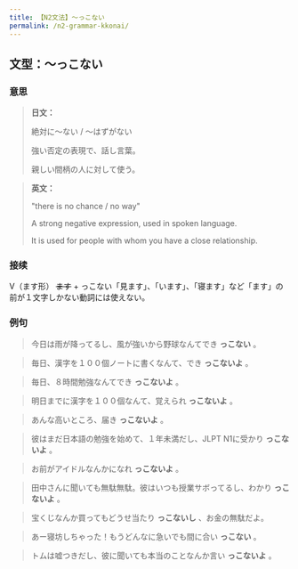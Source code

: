 ```yaml
---
title: 【N2文法】〜っこない
permalink: /n2-grammar-kkonai/
---
```


## 文型：〜っこない

### 意思

> **日文：**
> 
> 絶対に～ない / 〜はずがない
> 
> 強い否定の表現で、話し言葉。
> 
> 親しい間柄の人に対して使う。


> **英文：**
> 
> "there is no chance / no way"
> 
> A strong negative expression, used in spoken language.
> 
> It is used for people with whom you have a close relationship.


### 接续

V（ます形） ~~ます~~ \+ っこない「見ます」、「います」、「寝ます」など「ます」の前が１文字しかない動詞には使えない。

### 例句

> 今日は雨が降ってるし、風が強いから野球なんてでき **っこない** 。

> 毎日、漢字を１００個ノートに書くなんて、でき **っこないよ** 。

> 毎日、８時間勉強なんてでき **っこないよ** 。

> 明日までに漢字を１００個なんて、覚えられ **っこないよ** 。

> あんな高いところ、届き **っこないよ** 。

> 彼はまだ日本語の勉強を始めて、１年未満だし、JLPT N1に受かり **っこないよ** 。

> お前がアイドルなんかになれ **っこないよ** 。

> 田中さんに聞いても無駄無駄。彼はいつも授業サボってるし、わかり **っこないよ** 。

> 宝くじなんか買ってもどうせ当たり **っこないし** 、お金の無駄だよ。

> あー寝坊しちゃった！もうどんなに急いでも間に合い **っこない** 。

> トムは嘘つきだし、彼に聞いても本当のことなんか言い **っこないよ** 。

